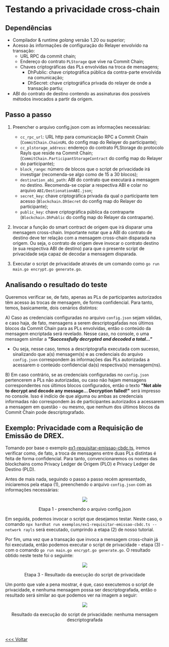 # Testando a privacidade cross-chain

## Dependências

- Compilador & runtime _golang_ versão 1.20 ou superior;
- Acesso às informações de configuração do Relayer envolvido na transação:
    - URL RPC da commit chain;
    - Endereço do contrato `PLStorage` que vive na Commit Chain;
    - Chaves criptográficas das PLs envolvidas na troca de mensagens;
        - DhPublic: chave criptográfica pública da contra-parte envolvida na comunicação;
        - DhSecret: chave criptográfica privada do relayer de onde a transação partiu;
- ABI do contrato de destino contendo as assinaturas dos possíveis métodos invocados a partir da origem.

## Passo a passo

1) Preencher o arquivo config.json com as informações necessárias:
    - `cc_rpc_url`: URL http para comunicação RPC a Commit Chain (`CommitChain.ChainURL` do config map do Relayer do participante);
    - `cc_plstorage_address`: endereço do contrato PLStorage do protocolo Rayls que reside na Commit Chain;(`CommitChain.ParticipantStorageContract` do config map do Relayer do participante);
    - `block_range`: número de blocos que o script de privacidade irá investigar (recomenda-se algo como de 15 a 30 blocos);
    - `destination_abi_path`: ABI do contrato que executará a mensagem no destino. Recomenda-se copiar a respectiva ABI e colar no arquivo `ABI/DestionationABI.json`;
    - `secret_key`: chave criptográfica privada da qual o participante tem acesso (`Blockchain.DhSecret` do config map do Relayer do participante);
    - `public_key`: chave criptográfica pública da contraparte (`Blockchain.DhPublic` do config map do Relayer da contraparte).

2) Invocar a função do smart contract de origem que irá disparar uma mensagem cross-chain. Importante notar que a ABI do contrato de destino deve ter relação com a mensagem cross-chain disparada na origem. Ou seja, o contrato de origem deve invocar o contrato destino (e sua respectiva ABI de destino) para que o presente script de privacidade seja capaz de decodar a mensagem disparada.

3) Executar o script de privacidade através de um comando como `go run main.go encrypt.go generate.go`.

## Analisando o resultado do teste

Queremos verificar se, de fato, apenas as PLs de participantes autorizados têm acesso às trocas de mensagem, de forma confidencial. Para tanto, temos, basicamente, dois cenários distintos:

A) Caso as credenciais configuradas no arquivo `config.json` sejam válidas, e caso haja, de fato, mensagens a serem descriptogafadas nos últimos blocos da Commit Chain para as PLs envolvidas, então o conteúdo da mensagem encriptada será revelado. Nesse caso, no console, o uma mensagem similar a <strong>_"Successfully decrypted and decoded a total..."_</strong> 

- Ou seja, nesse caso, temos a descriptografia executada com sucesso, sinalizando que a(s) mensagem(s) e as credenciais do arquivo `config.json` correspondem às informações das PLs autorizadas a acessarem o conteúdo confidencial da(s) respectiva(s) mensagem(ns).

B) Em caso contrário, se as credenciais configuradas no `config.json` pertencerem a PLs não autorizadas, ou caso não hajam mensagens correspondentes nos últimos blocos configurados, então o texto <strong>"Not able to decrypt and decode any message... Decryption failed!"</strong> será impresso no console. Isso é indício de que alguma ou ambas as credenciais informadas não correspondem às de participantes autorizados a acessarem a mensagem em questão - ou mesmo, que nenhum dos últimos blocos da Commit Chain pode descriptografado.

## Exemplo: Privacidade com a Requisição de Emissão de DREX.

Tomando por base o exemplo [ex1-requisitar-emissao-cbdc.ts](https://github.com/raylsnetwork/piloto_rd/blob/main/exemplos/ex1-requisitar-emissao-cbdc.ts), iremos verificar como, de fato, a troca de mensagens entre duas PLs distintas é feita de forma confidencial. Para tanto, convencionaremos os nomes das blockchains como Privacy Ledger de Origem (PLO) e Privacy Ledger de Destino (PLD). 

Antes de mais nada, seguindo o passo a passo recém apresentado, iniciaremos pela etapa (1), preenchendo o arquivo `config.json` com as informações necessárias:

<p align="center">
    <img src="https://public-professional-services.s3.eu-west-2.amazonaws.com/3-config.json"></a>
    <p align="center">
        <span>Etapa 1 - preenchendo o arquivo config.json</span>
    </p>
</p>

Em seguida, podemos invocar o script que desejamos testar. Neste caso, o comando `npx hardhat run exemplos/ex1-requisitar-emissao-cbdc.ts --network rayls` será executado, cumprindo a etapa (2) de nosso tutorial.

Por fim, uma vez que a transação que invoca a mensagem cross-chain já foi executada, então podemos executar o script de privacidade - etapa (3) - com o comando `go run main.go encrypt.go generate.go`. O resultado obtido neste teste foi o seguinte:

<p align="center">
    <img src="https://public-professional-services.s3.eu-west-2.amazonaws.com/2-Privacy-decrypt-proceeded.png"></a>
    <p align="center">
        <span>Etapa 3 - Resultado da execução do script de privacidade</span>
    </p>
</p>

Um ponto que vale a pena mostrar, é que, caso executemos o script de privacidade, e nenhuma mensagem possa ser descriptografada, então o resultado será similar ao que podemos ver na imagem a seguir:

<p align="center">
    <img src="https://public-professional-services.s3.eu-west-2.amazonaws.com/1-Privacy-decrypt-failed.png"></a>
    <p align="center">
        <span>Resultado da execução do script de privacidade: nenhuma mensagem descriptografada</span>
    </p>
</p>


<br>

[<<< Voltar](../Rayls.md)